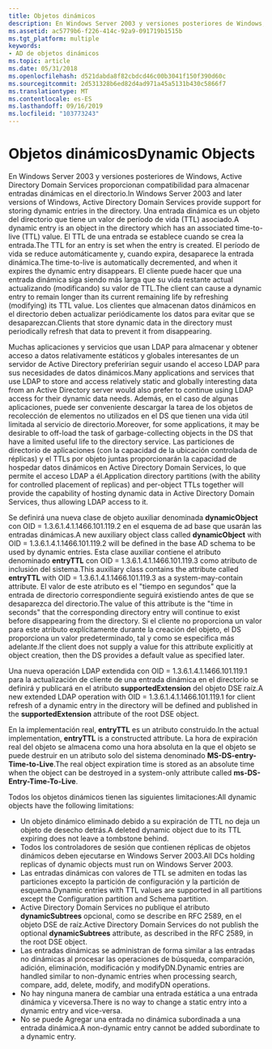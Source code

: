 ```yaml
---
title: Objetos dinámicos
description: En Windows Server 2003 y versiones posteriores de Windows, Active Directory Domain Services proporcionan compatibilidad para almacenar entradas dinámicas en el directorio.
ms.assetid: ac5779b6-f226-414c-92a9-091719b1515b
ms.tgt_platform: multiple
keywords:
- AD de objetos dinámicos
ms.topic: article
ms.date: 05/31/2018
ms.openlocfilehash: d521dabda8f82cbdcd46c00b3041f150f390d60c
ms.sourcegitcommit: 2d531328b6ed82d4ad971a45a5131b430c5866f7
ms.translationtype: MT
ms.contentlocale: es-ES
ms.lasthandoff: 09/16/2019
ms.locfileid: "103773243"
---
```

# <a name="dynamic-objects"></a><span data-ttu-id="56b21-104">Objetos dinámicos</span><span class="sxs-lookup"><span data-stu-id="56b21-104">Dynamic Objects</span></span>

<span data-ttu-id="56b21-105">En Windows Server 2003 y versiones posteriores de Windows, Active Directory Domain Services proporcionan compatibilidad para almacenar entradas dinámicas en el directorio.</span><span class="sxs-lookup"><span data-stu-id="56b21-105">In Windows Server 2003 and later versions of Windows, Active Directory Domain Services provide support for storing dynamic entries in the directory.</span></span> <span data-ttu-id="56b21-106">Una entrada dinámica es un objeto del directorio que tiene un valor de período de vida (TTL) asociado.</span><span class="sxs-lookup"><span data-stu-id="56b21-106">A dynamic entry is an object in the directory which has an associated time-to-live (TTL) value.</span></span> <span data-ttu-id="56b21-107">El TTL de una entrada se establece cuando se crea la entrada.</span><span class="sxs-lookup"><span data-stu-id="56b21-107">The TTL for an entry is set when the entry is created.</span></span> <span data-ttu-id="56b21-108">El período de vida se reduce automáticamente y, cuando expira, desaparece la entrada dinámica.</span><span class="sxs-lookup"><span data-stu-id="56b21-108">The time-to-live is automatically decremented, and when it expires the dynamic entry disappears.</span></span> <span data-ttu-id="56b21-109">El cliente puede hacer que una entrada dinámica siga siendo más larga que su vida restante actual actualizando (modificando) su valor de TTL.</span><span class="sxs-lookup"><span data-stu-id="56b21-109">The client can cause a dynamic entry to remain longer than its current remaining life by refreshing (modifying) its TTL value.</span></span> <span data-ttu-id="56b21-110">Los clientes que almacenan datos dinámicos en el directorio deben actualizar periódicamente los datos para evitar que se desaparezcan.</span><span class="sxs-lookup"><span data-stu-id="56b21-110">Clients that store dynamic data in the directory must periodically refresh that data to prevent it from disappearing.</span></span>

<span data-ttu-id="56b21-111">Muchas aplicaciones y servicios que usan LDAP para almacenar y obtener acceso a datos relativamente estáticos y globales interesantes de un servidor de Active Directory preferirían seguir usando el acceso LDAP para sus necesidades de datos dinámicos.</span><span class="sxs-lookup"><span data-stu-id="56b21-111">Many applications and services that use LDAP to store and access relatively static and globally interesting data from an Active Directory server would also prefer to continue using LDAP access for their dynamic data needs.</span></span> <span data-ttu-id="56b21-112">Además, en el caso de algunas aplicaciones, puede ser conveniente descargar la tarea de los objetos de recolección de elementos no utilizados en el DS que tienen una vida útil limitada al servicio de directorio.</span><span class="sxs-lookup"><span data-stu-id="56b21-112">Moreover, for some applications, it may be desirable to off-load the task of garbage-collecting objects in the DS that have a limited useful life to the directory service.</span></span> <span data-ttu-id="56b21-113">Las particiones de directorio de aplicaciones (con la capacidad de la ubicación controlada de réplicas) y el TTLs por objeto juntas proporcionarán la capacidad de hospedar datos dinámicos en Active Directory Domain Services, lo que permite el acceso LDAP a él.</span><span class="sxs-lookup"><span data-stu-id="56b21-113">Application directory partitions (with the ability for controlled placement of replicas) and per-object TTLs together will provide the capability of hosting dynamic data in Active Directory Domain Services, thus allowing LDAP access to it.</span></span>

<span data-ttu-id="56b21-114">Se definirá una nueva clase de objeto auxiliar denominada **dynamicObject** con OID = 1.3.6.1.4.1.1466.101.119.2 en el esquema de ad base que usarán las entradas dinámicas.</span><span class="sxs-lookup"><span data-stu-id="56b21-114">A new auxiliary object class called **dynamicObject** with OID = 1.3.6.1.4.1.1466.101.119.2 will be defined in the base AD schema to be used by dynamic entries.</span></span> <span data-ttu-id="56b21-115">Esta clase auxiliar contiene el atributo denominado **entryTTL** con OID = 1.3.6.1.4.1.1466.101.119.3 como atributo de inclusión del sistema.</span><span class="sxs-lookup"><span data-stu-id="56b21-115">This auxiliary class contains the attribute called **entryTTL** with OID = 1.3.6.1.4.1.1466.101.119.3 as a system-may-contain attribute.</span></span> <span data-ttu-id="56b21-116">El valor de este atributo es el "tiempo en segundos" que la entrada de directorio correspondiente seguirá existiendo antes de que se desaparezca del directorio.</span><span class="sxs-lookup"><span data-stu-id="56b21-116">The value of this attribute is the "time in seconds" that the corresponding directory entry will continue to exist before disappearing from the directory.</span></span> <span data-ttu-id="56b21-117">Si el cliente no proporciona un valor para este atributo explícitamente durante la creación del objeto, el DS proporciona un valor predeterminado, tal y como se especifica más adelante.</span><span class="sxs-lookup"><span data-stu-id="56b21-117">If the client does not supply a value for this attribute explicitly at object creation, then the DS provides a default value as specified later.</span></span>

<span data-ttu-id="56b21-118">Una nueva operación LDAP extendida con OID = 1.3.6.1.4.1.1466.101.119.1 para la actualización de cliente de una entrada dinámica en el directorio se definirá y publicará en el atributo **supportedExtension** del objeto DSE raíz.</span><span class="sxs-lookup"><span data-stu-id="56b21-118">A new extended LDAP operation with OID = 1.3.6.1.4.1.1466.101.119.1 for client refresh of a dynamic entry in the directory will be defined and published in the **supportedExtension** attribute of the root DSE object.</span></span>

<span data-ttu-id="56b21-119">En la implementación real, **entryTTL** es un atributo construido.</span><span class="sxs-lookup"><span data-stu-id="56b21-119">In the actual implementation, **entryTTL** is a constructed attribute.</span></span> <span data-ttu-id="56b21-120">La hora de expiración real del objeto se almacena como una hora absoluta en la que el objeto se puede destruir en un atributo solo del sistema denominado **MS-DS-entry-Time-to-Live**.</span><span class="sxs-lookup"><span data-stu-id="56b21-120">The real object expiration time is stored as an absolute time when the object can be destroyed in a system-only attribute called **ms-DS-Entry-Time-To-Live**.</span></span>

<span data-ttu-id="56b21-121">Todos los objetos dinámicos tienen las siguientes limitaciones:</span><span class="sxs-lookup"><span data-stu-id="56b21-121">All dynamic objects have the following limitations:</span></span>

-   <span data-ttu-id="56b21-122">Un objeto dinámico eliminado debido a su expiración de TTL no deja un objeto de desecho detrás.</span><span class="sxs-lookup"><span data-stu-id="56b21-122">A deleted dynamic object due to its TTL expiring does not leave a tombstone behind.</span></span>
-   <span data-ttu-id="56b21-123">Todos los controladores de sesión que contienen réplicas de objetos dinámicos deben ejecutarse en Windows Server 2003.</span><span class="sxs-lookup"><span data-stu-id="56b21-123">All DCs holding replicas of dynamic objects must run on Windows Server 2003.</span></span>
-   <span data-ttu-id="56b21-124">Las entradas dinámicas con valores de TTL se admiten en todas las particiones excepto la partición de configuración y la partición de esquema.</span><span class="sxs-lookup"><span data-stu-id="56b21-124">Dynamic entries with TTL values are supported in all partitions except the Configuration partition and Schema partition.</span></span>
-   <span data-ttu-id="56b21-125">Active Directory Domain Services no publique el atributo **dynamicSubtrees** opcional, como se describe en RFC 2589, en el objeto DSE de raíz.</span><span class="sxs-lookup"><span data-stu-id="56b21-125">Active Directory Domain Services do not publish the optional **dynamicSubtrees** attribute, as described in the RFC 2589, in the root DSE object.</span></span>
-   <span data-ttu-id="56b21-126">Las entradas dinámicas se administran de forma similar a las entradas no dinámicas al procesar las operaciones de búsqueda, comparación, adición, eliminación, modificación y modifyDN.</span><span class="sxs-lookup"><span data-stu-id="56b21-126">Dynamic entries are handled similar to non-dynamic entries when processing search, compare, add, delete, modify, and modifyDN operations.</span></span>
-   <span data-ttu-id="56b21-127">No hay ninguna manera de cambiar una entrada estática a una entrada dinámica y viceversa.</span><span class="sxs-lookup"><span data-stu-id="56b21-127">There is no way to change a static entry into a dynamic entry and vice-versa.</span></span>
-   <span data-ttu-id="56b21-128">No se puede Agregar una entrada no dinámica subordinada a una entrada dinámica.</span><span class="sxs-lookup"><span data-stu-id="56b21-128">A non-dynamic entry cannot be added subordinate to a dynamic entry.</span></span>

 

 




